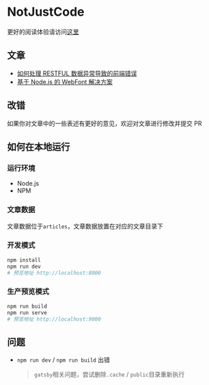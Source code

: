 # NotJustCode

更好的阅读体验请访问[这里](https://article.mebtte.com)

## 文章

- [如何处理 RESTFUL 数据异常导致的前端错误](./articles/handle_restful_api_error/index.md)
- [基于 Node.js 的 WebFont 解决方案](./articles/web_font_solution_by_node/index.md)

## 改错

如果你对文章中的一些表述有更好的意见，欢迎对文章进行修改并提交 PR

## 如何在本地运行

### 运行环境

- Node.js
- NPM

### 文章数据

文章数据位于`articles`，文章数据放置在对应的文章目录下

### 开发模式

```bash
npm install
npm run dev
# 预览地址 http://localhost:8000
```

### 生产预览模式

```bash
npm run build
npm run serve
# 预览地址 http://localhost:9000
```

## 问题

- `npm run dev` / `npm run build` 出错
  > `gatsby`相关问题，尝试删除`.cache` / `public`目录重新执行
